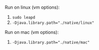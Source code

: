 Run on linux (vm options):

1. `sudo leapd`
1. `-Djava.library.path="./native/linux"`

Run on mac (vm options):

1. `-Djava.library.path="./native/mac"`
